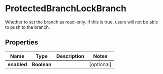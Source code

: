 

# ProtectedBranchLockBranch

Whether to set the branch as read-only. If this is true, users will not be able to push to the branch.

## Properties

| Name | Type | Description | Notes |
|------------ | ------------- | ------------- | -------------|
|**enabled** | **Boolean** |  |  [optional] |



